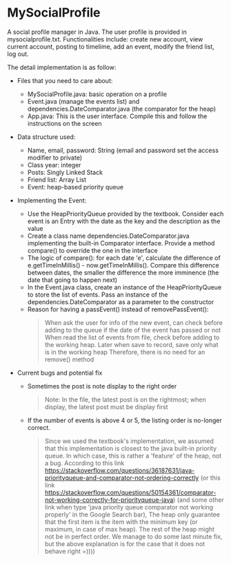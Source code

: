# MySocialProfile

A social profile manager in Java. The user profile is provided in mysocialprofile.txt. Functionalities include: create new account, view current account, posting to timelime, add an event, modify the friend list, log out.

The detail implementation is as follow:

- Files that you need to care about:
  + MySocialProfile.java: basic operation on a profile
  + Event.java (manage the events list) and dependencies.DateComparator.java (the comparator for the heap)
  + App.java: This is the user interface. Compile this and follow the instructions on the screen
  
- Data structure used:
  + Name, email, password: String (email and password set the access modifier to private)
  + Class year: integer
  + Posts: Singly Linked Stack
  + Friend list: Array List
  + Event: heap-based priority queue
  
- Implementing the Event:
  + Use the HeapPriorityQueue provided by the textbook. Consider each event is an Entry with the date as the key and the description as 
  the value
  + Create a class name dependencies.DateComparator.java implementing the built-in Comparator interface. Provide a method compare() to override the one 
  in the interface
  + The logic of compare(): for each date 'e', calculate the difference of e.getTimeInMillis() - now.getTimeInMillis(). Compare this 
  difference between dates, the smaller the difference the more imminence (the date that going to happen next)
  + In the Event.java class, create an instance of the HeapPriorityQueue to store the list of events. Pass an instance of the dependencies.DateComparator
  as a parameter to the constructor
  + Reason for having a passEvent() instead of removePassEvent():
     > When ask the user for info of the new event, can check before adding to the queue if the date of the event has passed or not
     > When read the list of events from file, check before adding to the working heap. Later when save to record, save only what is in the
     working heap
     > Therefore, there is no need for an remove() method

- Current bugs and potential fix
  + Sometimes the post is note display to the right order
    > Note: In the file, the latest post is on the rightmost; when display, the latest post must be display first
  + If the number of events is above 4 or 5, the listing order is no-longer correct. 
    > Since we used the textbook's implementation, we assumed that this implementation is closest to the java built-in priority queue. 
    > In which case, this is rather a 'feature' of the heap, not a bug.
    > According to this link https://stackoverflow.com/questions/36187631/java-priorityqueue-and-comparator-not-ordering-correctly 
    > (or this link https://stackoverflow.com/questions/50154361/comparator-not-working-correctly-for-priorityqueue-java) (and some other link when type 'java priority queue comparator not working properly' in the Google Search bar),
    > The heap only guarantee that the first item is the item with the minimum key (or maximum, in case of max heap). The rest of the heap might not be in perfect order.
    > We manage to do some last minute fix, but the above explanation is for the case that it does not behave right =))))
  
